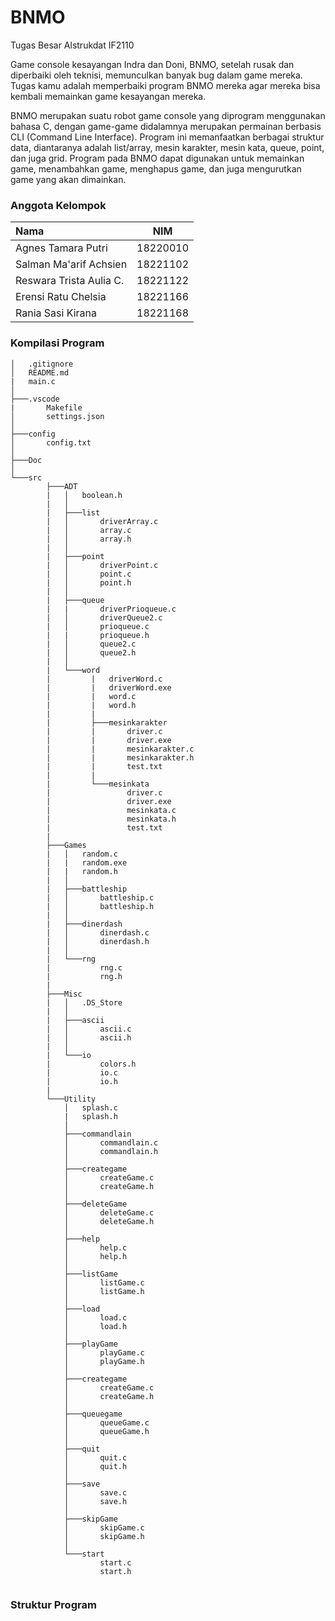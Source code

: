 # **BNMO**

Tugas Besar Alstrukdat IF2110

Game console kesayangan Indra dan Doni, BNMO, setelah rusak dan diperbaiki oleh teknisi, memunculkan banyak bug dalam game mereka. Tugas kamu adalah memperbaiki program BNMO mereka agar mereka bisa kembali memainkan game kesayangan mereka.

BNMO merupakan suatu robot game console yang diprogram menggunakan bahasa C, dengan game-game didalamnya merupakan permainan berbasis CLI (Command Line Interface). Program ini memanfaatkan berbagai struktur data, diantaranya adalah list/array, mesin karakter, mesin kata, queue, point, dan juga grid. Program pada BNMO dapat digunakan untuk memainkan game, menambahkan game, menghapus game, dan juga mengurutkan game yang akan dimainkan.  

### Anggota Kelompok
| Nama | NIM |
| :----------- |  :----------: |
| Agnes Tamara Putri | 18220010 |
| Salman Ma'arif Achsien | 18221102 |
| Reswara Trista Aulia C. | 18221122 |
| Erensi Ratu Chelsia | 18221166 |
| Rania Sasi Kirana | 18221168 |

### Kompilasi Program

```
│   .gitignore
│   README.md
|   main.c
│
├───.vscode
|       Makefile
│       settings.json
│
├───config
│       config.txt
│
├───Doc
│
└───src
        ├───ADT
        |   │   boolean.h
        |   │
        |   ├───list
        |   │       driverArray.c
        |   │       array.c
        |   │       array.h
        |   │
        |   ├───point
        |   │       driverPoint.c
        |   │       point.c
        |   │       point.h
        |   │
        |   ├───queue
        |   |       driverPrioqueue.c
        |   │       driverQueue2.c
        |   │       prioqueue.c
        |   |       prioqueue.h
        |   │       queue2.c
        |   │       queue2.h
        |   │
        |   └───word
        |         |   driverWord.c
        |         |   driverWord.exe
        |         |   word.c
        |         |   word.h
        |         |
        |         ├───mesinkarakter
        |         |       driver.c
        |         |       driver.exe
        |         |       mesinkarakter.c
        |         |       mesinkarakter.h
        |         |       test.txt
        |         |
        |         └───mesinkata
        |                 driver.c
        |                 driver.exe
        |                 mesinkata.c
        |                 mesinkata.h
        |                 test.txt
        |       
        ├───Games
        |   │   random.c
        |   |   random.exe
        |   |   random.h
        |   │
        |   ├───battleship
        |   │       battleship.c
        |   │       battleship.h
        |   │
        |   ├───dinerdash
        |   │       dinerdash.c
        |   │       dinerdash.h
        |   │
        |   └───rng
        |           rng.c
        |           rng.h
        |
        ├───Misc
        |   │   .DS_Store
        |   │
        |   ├───ascii
        |   │       ascii.c
        |   │       ascii.h
        |   │
        |   └───io
        |           colors.h
        |           io.c
        |           io.h
        |
        └───Utility
            │   splash.c
            |   splash.h
            │
            ├───commandlain
            │       commandlain.c
            │       commandlain.h
            │
            ├───creategame
            │       createGame.c
            │       createGame.h
            │
            ├───deleteGame
            │       deleteGame.c
            │       deleteGame.h
            │
            ├───help
            │       help.c
            │       help.h
            │
            ├───listGame
            │       listGame.c
            │       listGame.h
            │
            ├───load
            │       load.c
            │       load.h
            │
            ├───playGame
            │       playGame.c
            │       playGame.h
            │
            ├───creategame
            │       createGame.c
            │       createGame.h
            │
            ├───queuegame
            │       queueGame.c
            │       queueGame.h
            │
            ├───quit
            │       quit.c
            │       quit.h
            │
            ├───save
            │       save.c
            │       save.h
            │
            ├───skipGame
            │       skipGame.c
            │       skipGame.h
            │
            └───start
                    start.c
                    start.h     
          
```

### Struktur Program

